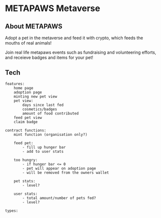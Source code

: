 # METAPAWS Metaverse

## About METAPAWS

Adopt a pet in the metaverse and feed it with crypto, which feeds the mouths of real animals!

Join real life metapaws events such as fundraising and volunteering efforts, and receieve badges and items for your pet!

## Tech
```
features:
    home page
    adoption page
    minting new pet view
    pet view:
        days since last fed
        cosmetics/badges
        amount of food contributed
    feed pet view
    claim badge

contract functions:
    mint function (organisation only?)

    feed pet:
        - fill up hunger bar
        - add to user stats

    too hungry:
        - if hunger bar <= 0
        - pet will appear on adoption page
        - will be removed from the owners wallet
    
    pet stats:
        - level?
        
    user stats:
        - total amount/number of pets fed?
        - level?

types:
```